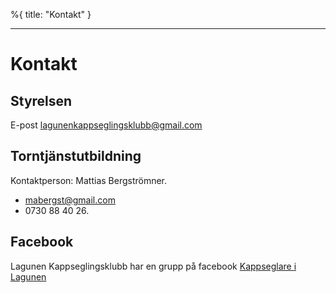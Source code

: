 %{
title: "Kontakt"
}

---

# Kontakt

## Styrelsen

E-post [lagunenkappseglingsklubb@gmail.com](mailto:lagunenkappseglingsklubb@gmail.com)

## Torntjänstutbildning

Kontaktperson: Mattias Bergströmner.

- mabergst@gmail.com
- 0730 88 40 26.

## Facebook

Lagunen Kappseglingsklubb har en grupp på facebook [Kappseglare i Lagunen](https://www.facebook.com/groups/kappseglareilagunen)
